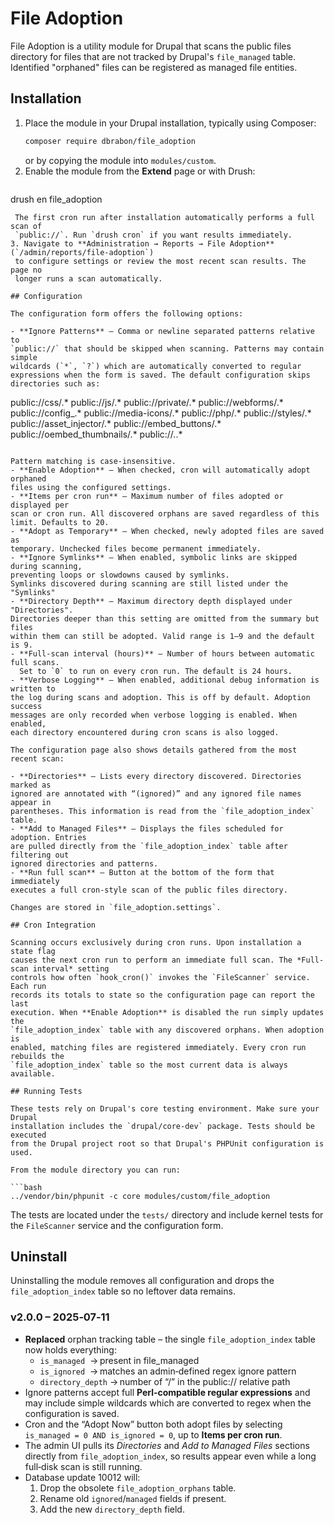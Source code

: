 # File Adoption

File Adoption is a utility module for Drupal that scans the public files directory
for files that are not tracked by Drupal's `file_managed` table. Identified
"orphaned" files can be registered as managed file entities.

## Installation

1. Place the module in your Drupal installation, typically using Composer:
   ```bash
   composer require dbrabon/file_adoption
   ```
   or by copying the module into `modules/custom`.
2. Enable the module from the **Extend** page or with Drush:
   ```bash
 drush en file_adoption
  ```
   The first cron run after installation automatically performs a full scan of
   `public://`. Run `drush cron` if you want results immediately.
3. Navigate to **Administration → Reports → File Adoption** (`/admin/reports/file-adoption`)
   to configure settings or review the most recent scan results. The page no
   longer runs a scan automatically.

## Configuration

The configuration form offers the following options:

- **Ignore Patterns** – Comma or newline separated patterns relative to
  `public://` that should be skipped when scanning. Patterns may contain simple
  wildcards (`*`, `?`) which are automatically converted to regular
  expressions when the form is saved. The default configuration skips
  directories such as:

  ```
  public://css/.*
  public://js/.*
  public://private/.*
  public://webforms/.*
  public://config_.*
  public://media-icons/.*
  public://php/.*
  public://styles/.*
  public://asset_injector/.*
  public://embed_buttons/.*
  public://oembed_thumbnails/.*
  public://\..*
  ```

  Pattern matching is case-insensitive.
- **Enable Adoption** – When checked, cron will automatically adopt orphaned
  files using the configured settings.
- **Items per cron run** – Maximum number of files adopted or displayed per
  scan or cron run. All discovered orphans are saved regardless of this
  limit. Defaults to 20.
- **Adopt as Temporary** – When checked, newly adopted files are saved as
  temporary. Unchecked files become permanent immediately.
- **Ignore Symlinks** – When enabled, symbolic links are skipped during scanning,
  preventing loops or slowdowns caused by symlinks.
  Symlinks discovered during scanning are still listed under the "Symlinks"
- **Directory Depth** – Maximum directory depth displayed under "Directories".
  Directories deeper than this setting are omitted from the summary but files
  within them can still be adopted. Valid range is 1–9 and the default is 9.
- **Full-scan interval (hours)** – Number of hours between automatic full scans.
    Set to `0` to run on every cron run. The default is 24 hours.
- **Verbose Logging** – When enabled, additional debug information is written to
  the log during scans and adoption. This is off by default. Adoption success
  messages are only recorded when verbose logging is enabled. When enabled,
  each directory encountered during cron scans is also logged.

The configuration page also shows details gathered from the most recent scan:

- **Directories** – Lists every directory discovered. Directories marked as
  ignored are annotated with “(ignored)” and any ignored file names appear in
  parentheses. This information is read from the `file_adoption_index` table.
- **Add to Managed Files** – Displays the files scheduled for adoption. Entries
  are pulled directly from the `file_adoption_index` table after filtering out
  ignored directories and patterns.
- **Run full scan** – Button at the bottom of the form that immediately
  executes a full cron-style scan of the public files directory.

Changes are stored in `file_adoption.settings`.

## Cron Integration

Scanning occurs exclusively during cron runs. Upon installation a state flag
causes the next cron run to perform an immediate full scan. The *Full-scan interval* setting
controls how often `hook_cron()` invokes the `FileScanner` service. Each run
records its totals to state so the configuration page can report the last
execution. When **Enable Adoption** is disabled the run simply updates the
`file_adoption_index` table with any discovered orphans. When adoption is
enabled, matching files are registered immediately. Every cron run rebuilds the
`file_adoption_index` table so the most current data is always available.

## Running Tests

These tests rely on Drupal's core testing environment. Make sure your Drupal
installation includes the `drupal/core-dev` package. Tests should be executed
from the Drupal project root so that Drupal's PHPUnit configuration is used.

From the module directory you can run:

```bash
../vendor/bin/phpunit -c core modules/custom/file_adoption
```

The tests are located under the `tests/` directory and include kernel tests for
the `FileScanner` service and the configuration form.

## Uninstall

Uninstalling the module removes all configuration and drops the
`file_adoption_index` table so no leftover data remains.

### v2.0.0 – 2025‑07‑11

* **Replaced** orphan tracking table – the single `file_adoption_index` table
  now holds everything:
  * `is_managed`  → present in file_managed
  * `is_ignored`  → matches an admin‑defined regex ignore pattern
  * `directory_depth` → number of “/” in the public:// relative path
* Ignore patterns accept full **Perl‑compatible regular expressions** and may
  include simple wildcards which are converted to regex when the configuration
  is saved.
* Cron and the “Adopt Now” button both adopt files by selecting
  `is_managed = 0 AND is_ignored = 0`, up to **Items per cron run**.
* The admin UI pulls its *Directories* and *Add to Managed Files* sections
  directly from `file_adoption_index`, so results appear even while a long
  full‑disk scan is still running.
* Database update 10012 will:
  1. Drop the obsolete `file_adoption_orphans` table.
  2. Rename old `ignored`/`managed` fields if present.
  3. Add the new `directory_depth` field.

